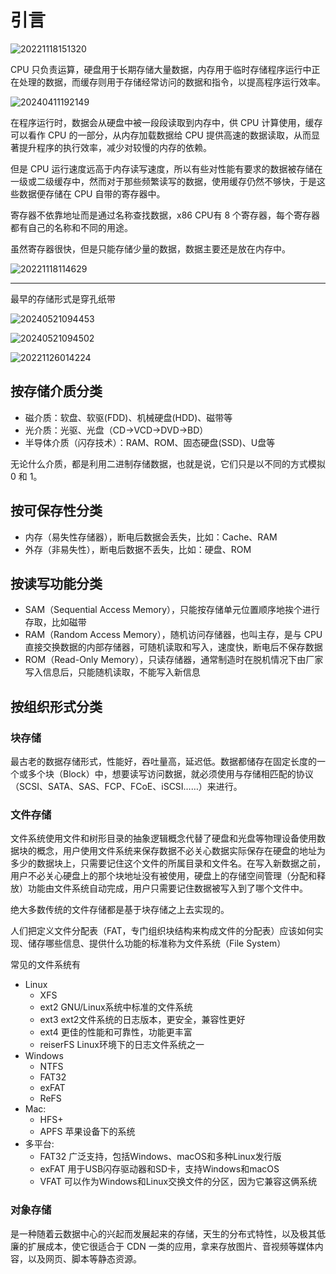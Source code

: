 # 引言

![20221118151320](http://image.zuoright.com/20221118151320.png)

CPU 只负责运算，硬盘用于长期存储大量数据，内存用于临时存储程序运行中正在处理的数据，而缓存则用于存储经常访问的数据和指令，以提高程序运行效率。

![20240411192149](https://image.zuoright.com/20240411192149.png)

在程序运行时，数据会从硬盘中被一段段读取到内存中，供 CPU 计算使用，缓存可以看作 CPU 的一部分，从内存加载数据给 CPU 提供高速的数据读取，从而显著提升程序的执行效率，减少对较慢的内存的依赖。

但是 CPU 运行速度远高于内存读写速度，所以有些对性能有要求的数据被存储在一级或二级缓存中，然而对于那些频繁读写的数据，使用缓存仍然不够快，于是这些数据便存储在 CPU 自带的寄存器中。

寄存器不依靠地址而是通过名称查找数据，x86 CPU有 8 个寄存器，每个寄存器都有自己的名称和不同的用途。

虽然寄存器很快，但是只能存储少量的数据，数据主要还是放在内存中。

![20221118114629](http://image.zuoright.com/20221118114629.png)

---

最早的存储形式是穿孔纸带

![20240521094453](https://image.zuoright.com/20240521094453.png)

![20240521094502](https://image.zuoright.com/20240521094502.png)

![20221126014224](http://image.zuoright.com/20221126014224.png)

## 按存储介质分类

- 磁介质：软盘、软驱(FDD)、机械硬盘(HDD)、磁带等
- 光介质：光驱、光盘（CD->VCD->DVD->BD）
- 半导体介质（闪存技术）：RAM、ROM、固态硬盘(SSD)、U盘等

无论什么介质，都是利用二进制存储数据，也就是说，它们只是以不同的方式模拟 0 和 1。

## 按可保存性分类

- 内存（易失性存储器），断电后数据会丢失，比如：Cache、RAM
- 外存（非易失性），断电后数据不丢失，比如：硬盘、ROM

## 按读写功能分类

- SAM（Sequential Access Memory），只能按存储单元位置顺序地挨个进行存取，比如磁带
- RAM（Random Access Memory），随机访问存储器，也叫主存，是与 CPU 直接交换数据的内部存储器，可随机读取和写入，速度快，断电后不保存数据
- ROM（Read-Only Memory），只读存储器，通常制造时在脱机情况下由厂家写入信息后，只能随机读取，不能写入新信息

## 按组织形式分类

### 块存储

最古老的数据存储形式，性能好，吞吐量高，延迟低。数据都储存在固定长度的一个或多个块（Block）中，想要读写访问数据，就必须使用与存储相匹配的协议（SCSI、SATA、SAS、FCP、FCoE、iSCSI……）来进行。

### 文件存储

文件系统使用文件和树形目录的抽象逻辑概念代替了硬盘和光盘等物理设备使用数据块的概念，用户使用文件系统来保存数据不必关心数据实际保存在硬盘的地址为多少的数据块上，只需要记住这个文件的所属目录和文件名。在写入新数据之前，用户不必关心硬盘上的那个块地址没有被使用，硬盘上的存储空间管理（分配和释放）功能由文件系统自动完成，用户只需要记住数据被写入到了哪个文件中。

绝大多数传统的文件存储都是基于块存储之上去实现的。

人们把定义文件分配表（FAT，专门组织块结构来构成文件的分配表）应该如何实现、储存哪些信息、提供什么功能的标准称为文件系统（File System）

常见的文件系统有

- Linux
    - XFS
    - ext2 GNU/Linux系统中标准的文件系统
    - ext3 ext2文件系统的日志版本，更安全，兼容性更好
    - ext4 更佳的性能和可靠性，功能更丰富
    - reiserFS Linux环境下的日志文件系统之一
- Windows
    - NTFS
    - FAT32
    - exFAT
    - ReFS
- Mac:
    - HFS+
    - APFS 苹果设备下的系统
- 多平台:
    - FAT32 广泛支持，包括Windows、macOS和多种Linux发行版
    - exFAT 用于USB闪存驱动器和SD卡，支持Windows和macOS
    - VFAT 可以作为Windows和Linux交换文件的分区，因为它兼容这俩系统

### 对象存储

是一种随着云数据中心的兴起而发展起来的存储，天生的分布式特性，以及极其低廉的扩展成本，使它很适合于 CDN 一类的应用，拿来存放图片、音视频等媒体内容，以及网页、脚本等静态资源。
